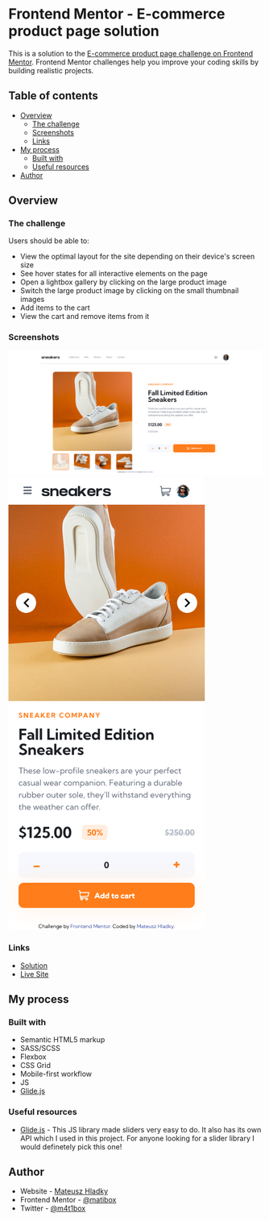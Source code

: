 # Frontend Mentor - E-commerce product page solution

This is a solution to the [E-commerce product page challenge on Frontend Mentor](https://www.frontendmentor.io/challenges/ecommerce-product-page-UPsZ9MJp6). Frontend Mentor challenges help you improve your coding skills by building realistic projects.

## Table of contents

-   [Overview](#overview)
    -   [The challenge](#the-challenge)
    -   [Screenshots](#screenshots)
    -   [Links](#links)
-   [My process](#my-process)
    -   [Built with](#built-with)
    -   [Useful resources](#useful-resources)
-   [Author](#author)

## Overview

### The challenge

Users should be able to:

-   View the optimal layout for the site depending on their device's screen size
-   See hover states for all interactive elements on the page
-   Open a lightbox gallery by clicking on the large product image
-   Switch the large product image by clicking on the small thumbnail images
-   Add items to the cart
-   View the cart and remove items from it

### Screenshots

![](./src/assets/screenshot.png)
![](./src/assets/screenshot2.png)

### Links

-   [Solution](https://www.frontendmentor.io/solutions/ecommerce-product-page-using-scss-js-and-glidejs-AE3YOAnOHV)
-   [Live Site](https://mateuszhladky.netlify.app/projects/ecommerce-product-page/)

## My process

### Built with

-   Semantic HTML5 markup
-   SASS/SCSS
-   Flexbox
-   CSS Grid
-   Mobile-first workflow
-   JS
-   [Glide.js](https://glidejs.com/)

### Useful resources

-   [Glide.js](https://glidejs.com/) - This JS library made sliders very easy to do. It also has its own API which I used in this project. For anyone looking for a slider library I would definetely pick this one!

## Author

-   Website - [Mateusz Hladky](https://mateuszhladky.netlify.app)
-   Frontend Mentor - [@matibox](https://www.frontendmentor.io/profile/matibox)
-   Twitter - [@m4t1box](https://www.twitter.com/m4t1box)
